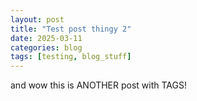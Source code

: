 ```yaml
---
layout: post
title: "Test post thingy 2"
date: 2025-03-11
categories: blog
tags: [testing, blog_stuff]
---
```


and wow this is ANOTHER post with TAGS!